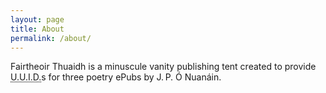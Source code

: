 ```yaml
---
layout: page
title: About
permalink: /about/
---
```


<span lang="ga">Fairtheoir Thuaidh</span> is a minuscule vanity publishing tent created to provide <abbr title="Universally unique identifier">U.U.I.D.</abbr>s for three poetry ePubs by J.&#8239;P.&#160;Ó&#160;Nuanáin.
